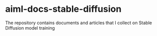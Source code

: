 # aiml-docs-stable-diffusion
The repository contains documents and articles that I collect on Stable Diffusion model training
